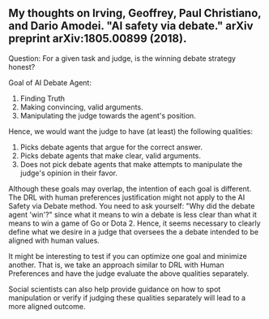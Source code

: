 ## My thoughts on Irving, Geoffrey, Paul Christiano, and Dario Amodei. "AI safety via debate." arXiv preprint arXiv:1805.00899 (2018).

Question: For a given task and judge, is the winning debate strategy honest?

Goal of AI Debate Agent:
1. Finding Truth
2. Making convincing, valid arguments.
3. Manipulating the judge towards the agent's position.

Hence, we would want the judge to have (at least) the following qualities:
1. Picks debate agents that argue for the correct answer.
2. Picks debate agents that make clear, valid arguments.
3. Does not pick debate agents that make attempts to manipulate the judge's opinion in their favor.

Although these goals may overlap, the intention of each goal is different. The DRL with human preferences justification might not apply to the AI Safety via Debate method. You need to ask yourself: "Why did the debate agent 'win'?" since what it means to win a debate is less clear than what it means to win a game of Go or Dota 2. Hence, it seems necessary to clearly define what we desire in a judge that oversees the a debate intended to be aligned with human values.

It might be interesting to test if you can optimize one goal and minimize another. That is, we take an approach similar to DRL with Human Preferences and have the judge evaluate the above qualities separately.

Social scientists can also help provide guidance on how to spot manipulation or verify if judging these qualities separately will lead to a more aligned outcome.
